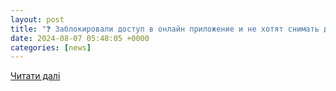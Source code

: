 ```yaml
---
layout: post
title: "❓ Заблокировали доступ в онлайн приложение и не хотят снимать деньги и закрывать счет"
date: 2024-08-07 05:48:05 +0000
categories: [news]
---
```


[Читати далі](https://www.banki.ru/services/questions-answers/question/631924/)
